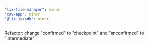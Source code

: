 ```yaml
---
"lix-file-manager": minor
"csv-app": minor
"@lix-js/sdk": minor
---
```


Refactor: change "confirmed" to "checkpoint" and "unconfirmed" to "intermediate"
